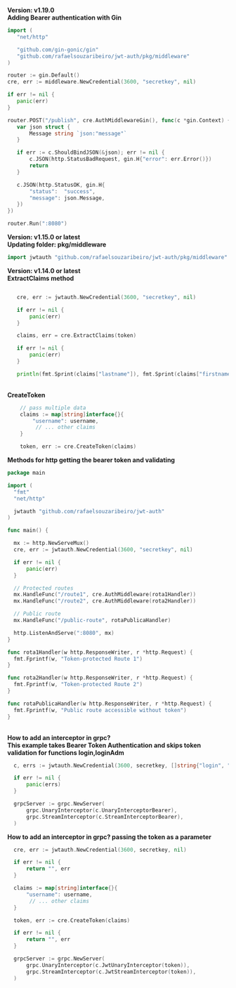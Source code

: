 <strong>Version: v1.19.0</strong><br />
<strong>Adding Bearer authentication with Gin</strong><br/>
 ```go
 import (
	"net/http"

	"github.com/gin-gonic/gin"
	"github.com/rafaelsouzaribeiro/jwt-auth/pkg/middleware"
)

router := gin.Default()
cre, err := middleware.NewCredential(3600, "secretkey", nil)

if err != nil {
	panic(err)
}

router.POST("/publish", cre.AuthMiddlewareGin(), func(c *gin.Context) {
	var json struct {
		Message string `json:"message"`
	}

	if err := c.ShouldBindJSON(&json); err != nil {
		c.JSON(http.StatusBadRequest, gin.H{"error": err.Error()})
		return
	}

	c.JSON(http.StatusOK, gin.H{
		"status":  "success",
		"message": json.Message,
	})
})

router.Run(":8080")
 ```

<strong>Version: v1.15.0 or latest</strong><br />
<strong>Updating folder: pkg/middleware</strong><br /> 
 ```go
import jwtauth "github.com/rafaelsouzaribeiro/jwt-auth/pkg/middleware"
 ```

<strong>Version: v1.14.0 or latest</strong><br />
<strong>ExtractClaims method</strong><br /> 
 ```go

	cre, err := jwtauth.NewCredential(3600, "secretkey", nil)

	if err != nil {
		panic(err)
	}	

	claims, err = cre.ExtractClaims(token)

	if err != nil {
		panic(err)
	}

	println(fmt.Sprint(claims["lastname"]), fmt.Sprint(claims["firstname"]))
```
<br /> 
<strong>CreateToken</strong><br />
	
```go 	
	// pass multiple data
	claims := map[string]interface{}{
		"username": username,
		 // ... other claims
	}

	token, err := cre.CreateToken(claims)
```

<strong>Methods for http getting the bearer token and validating</strong><br />      

  ```go
 package main

import (
	"fmt"
	"net/http"

	jwtauth "github.com/rafaelsouzaribeiro/jwt-auth"
)

func main() {

	mx := http.NewServeMux()
	cre, err := jwtauth.NewCredential(3600, "secretkey", nil)

	if err != nil {
		panic(err)
	}

	// Protected routes
	mx.HandleFunc("/route1", cre.AuthMiddleware(rota1Handler))
	mx.HandleFunc("/route2", cre.AuthMiddleware(rota2Handler))

	// Public route
	mx.HandleFunc("/public-route", rotaPublicaHandler)

	http.ListenAndServe(":8080", mx)
}

func rota1Handler(w http.ResponseWriter, r *http.Request) {
	fmt.Fprintf(w, "Token-protected Route 1")
}

func rota2Handler(w http.ResponseWriter, r *http.Request) {
	fmt.Fprintf(w, "Token-protected Route 2")
}

func rotaPublicaHandler(w http.ResponseWriter, r *http.Request) {
	fmt.Fprintf(w, "Public route accessible without token")
}


```

<br/>
<strong>How to add an interceptor in grpc?</strong><br />  
<strong>This example takes Bearer Token Authentication and skips token validation for functions login,loginAdm</strong><br />  

  ```go 
	c, errs := jwtauth.NewCredential(3600, secretkey, []string{"login", "loginAdm"})

	if err != nil {
		panic(errs)
	}

	grpcServer := grpc.NewServer(
		grpc.UnaryInterceptor(c.UnaryInterceptorBearer),
		grpc.StreamInterceptor(c.StreamInterceptorBearer),
	)
```
<strong>How to add an interceptor in grpc? passing the token as a parameter</strong><br />   

  ```go
	cre, err := jwtauth.NewCredential(3600, secretkey, nil)

	if err != nil {
		return "", err
	}

	claims := map[string]interface{}{
		"username": username,
		 // ... other claims
	}

	token, err := cre.CreateToken(claims)

	if err != nil {
		return "", err
	}

	grpcServer := grpc.NewServer(
		grpc.UnaryInterceptor(c.JwtUnaryInterceptor(token)),
		grpc.StreamInterceptor(c.JwtStreamInterceptor(token)),
	)

  ```
 
